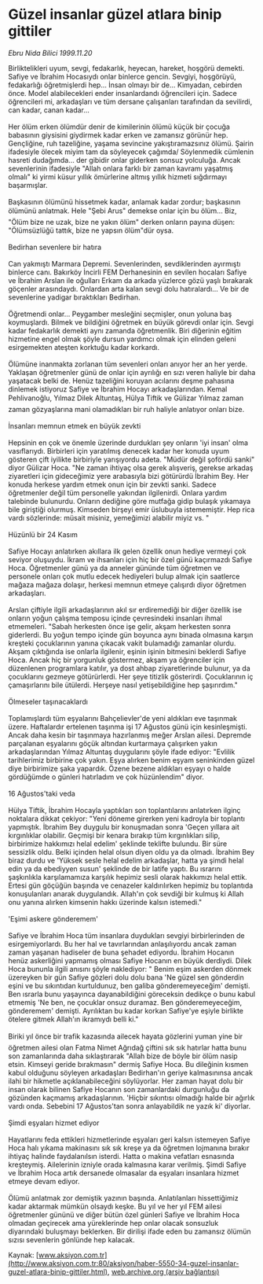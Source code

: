 # Güzel insanlar güzel atlara binip gittiler

*Ebru Nida Bilici 1999.11.20*

<font class="agenda2NewsSpot">
 Birliktelikleri uyum, sevgi, fedakarlık, heyecan, hareket, hoşgörü demekti. Safiye ve İbrahim Hocasıydı onlar binlerce gencin.
</font>
<font class="newsDetail">
 Sevgiyi, hoşgörüyü, fedakarlığı öğretmişlerdi hep... İnsan olmayı bir de... Kimyadan, cebirden önce. Model alabilecekleri ender insanlardandı öğrencileri için. Sadece öğrencileri mi, arkadaşları ve tüm dersane çalışanları tarafından da sevilirdi, can kadar, canan kadar...
 <br/>
 <br/>
 Her ölüm erken ölümdür denir de kimilerinin ölümü küçük bir çocuğa babasının giysisini giydirmek kadar erken ve zamansız görünür hep. Gençliğine, ruh tazeliğine, yaşama sevincine yakıştıramazsınız ölümü. Şairin ifadesiyle ölecek miyim tam da söyleyecek çağımda/ Söylenmedik cümlenin hasreti dudağımda... der gibidir onlar giderken sonsuz yolculuğa. Ancak sevenlerinin ifadesiyle "Allah onlara farklı bir zaman kavramı yaşatmış olmalı" ki yirmi küsur yıllık ömürlerine altmış yıllık hizmeti sığdırmayı başarmışlar.
 <br/>
 <br/>
 Başkasının ölümünü hissetmek kadar, anlamak kadar zordur; başkasının ölümünü anlatmak. Hele "Şebi Arus" demekse onlar için bu ölüm... Biz, "Ölüm bize ne uzak, bize ne yakın ölüm" derken onların payına düşen: "Ölümsüzlüğü tattık, bize ne yapsın ölüm"dür oysa.
 <br/>
 <br/>
 Bedirhan sevenlere bir hatıra
 <br/>
 <br/>
 Can yakmıştı Marmara Depremi. Sevenlerinden, sevdiklerinden ayırmıştı binlerce canı. Bakırköy İncirli FEM Derhanesinin en sevilen hocaları Safiye ve İbrahim Arslan ile oğulları Erkam da arkada yüzlerce gözü yaşlı bırakarak göçenler arasındaydı. Onlardan arta kalan sevgi dolu hatıralardı... Ve bir de sevenlerine yadigar bıraktıkları Bedirhan.
 <br/>
 <br/>
 Öğretmendi onlar... Peygamber mesleğini seçmişler, onun yoluna baş koymuşlardı. Bilmek ve bildiğini öğretmek en büyük görevdi onlar için. Sevgi kadar fedakarlık demekti aynı zamanda öğretmenlik. Biri diğerinin eğitim hizmetine engel olmak şöyle dursun yardımcı olmak için elinden geleni esirgemekten ateşten korktuğu kadar korkardı.
 <br/>
 <br/>
 Ölümüne inanmakta zorlanan tüm sevenleri onları anıyor her an her yerde. Yaklaşan öğretmenler günü de onlar için ayrılığı en sızı veren haliyle bir daha yaşatacak belki de. Henüz tazeliğini koruyan acılarını deşme pahasına dinlemek istiyoruz Safiye ve İbrahim Hocayı arkadaşlarından. Kemal Pehlivanoğlu, Yılmaz Dilek Altuntaş, Hülya Tiftik ve Gülizar Yılmaz zaman zaman gözyaşlarına mani olamadıkları bir ruh haliyle anlatıyor onları bize.
 <br/>
 <br/>
 İnsanları memnun etmek en büyük zevkti
 <br/>
 <br/>
 Hepsinin en çok ve önemle üzerinde durdukları şey onların 'iyi insan' olma vasıflarıydı. Birbirleri için yaratılmış denecek kadar her konuda uyum gösteren çift iyilikte birbiriyle yarışıyordu adeta. "Müdür değil şofördü sanki" diyor Gülizar Hoca. "Ne zaman ihtiyaç olsa gerek alışveriş, gerekse arkadaş ziyaretleri için gideceğimiz yere arabasıyla bizi götürürdü İbrahim Bey. Her konuda herkese yardım etmek onun için bir zevkti sanki. Sadece öğretmenler değil tüm personelle yakından ilgilenirdi. Onlara yardım talebinde bulunurdu. Onların dediğine göre mutfağa gidip bulaşık yıkamaya bile giriştiği olurmuş. Kimseden birşeyi emir üslubuyla istememiştir. Hep rica vardı sözlerinde: müsait misiniz, yemeğimizi alabilir miyiz vs. "
 <br/>
 <br/>
 Hüzünlü bir 24 Kasım
 <br/>
 <br/>
 Safiye Hocayı anlatırken akıllara ilk gelen özellik onun hediye vermeyi çok seviyor oluşuydu. İkram ve ihsanları için hiç bir özel günü kaçırmazdı Safiye Hoca. Öğretmenler günü ya da anneler gününde tüm öğretmen ve personele onları çok mutlu edecek hediyeleri bulup almak için saatlerce mağaza mağaza dolaşır, herkesi memnun etmeye çalışırdı diyor öğretmen arkadaşları.
 <br/>
 <br/>
 Arslan çiftiyle ilgili arkadaşlarının akıl sır erdiremediği bir diğer özellik ise onların yoğun çalışma temposu içinde çevresindeki insanları ihmal etmemeleri. "Sabah herkesten önce işe gelir, akşam herkesten sonra giderlerdi. Bu yoğun tempo içinde gün boyunca aynı binada olmasına karşın kreşteki çocuklarının yanına çıkacak vakit bulamadığı zamanlar olurdu. Akşam çıktığında ise onlarla ilgilenir, eşinin işinin bitmesini beklerdi Safiye Hoca. Ancak hiç bir yorgunluk göstermez, akşam ya öğrenciler için düzenlenen programlara katılır, ya dost ahbap ziyaretlerinde bulunur, ya da çocuklarını gezmeye götürürlerdi. Her şeye titizlik gösterirdi. Çocuklarının iç çamaşırlarını bile ütülerdi. Herşeye nasıl yetişebildiğine hep şaşırırdım."
 <br/>
 <br/>
 Ölmeseler taşınacaklardı
 <br/>
 <br/>
 Toplamışlardı tüm eşyalarını Bahçelievler'de yeni aldıkları eve taşınmak üzere. Haftalardır ertelenen taşınma işi 17 Ağustos günü için kesinleşmişti. Ancak daha kesin bir taşınmaya hazırlanmış meğer Arslan ailesi. Depremde parçalanan eşyalarını göçük altından kurtarmaya çalışırken yakın arkadaşlarından Yılmaz Altuntaş duygularını şöyle ifade ediyor: "Evlilik tarihlerimiz birbirine çok yakın. Eşya alırken benim eşyam seninkinden güzel diye birbirimize şaka yapardık. Özene bezene aldıkları eşyayı o halde gördüğümde o günleri hatırladım ve çok hüzünlendim" diyor.
 <br/>
 <br/>
 16 Ağustos'taki veda
 <br/>
 <br/>
 Hülya Tiftik, İbrahim Hocayla yaptıkları son toplantılarını anlatırken ilginç noktalara dikkat çekiyor: "Yeni döneme girerken yeni kadroyla bir toplantı yapmıştık. İbrahim Bey duygulu bir konuşmadan sonra 'Geçen yıllara ait kırgınlıklar olabilir. Geçmişi bir kenara bırakıp tüm kırgınlıkları silip, birbirimize hakkımızı helal edelim' şeklinde teklifte bulundu. Bir süre sessizlik oldu. Belki içinden helal olsun diyen oldu ya da olmadı. İbrahim Bey biraz durdu ve 'Yüksek sesle helal edelim arkadaşlar, hatta ya şimdi helal edin ya da ebediyyen susun' şeklinde de bir latife yaptı. Bu ısrarını şaşkınlıkla karşılamamıza karşılık hepimiz sesli olarak hakkımızı helal ettik. Ertesi gün göçüğün başında ve cenazeler kaldırılırken hepimiz bu toplantıda konuşulanları anarak duygulandık. Allah'ın çok sevdiği bir kulmuş ki Allah onu yanına alırken kimsenin hakkı üzerinde kalsın istemedi."
 <br/>
 <br/>
 'Eşimi askere gönderemem'
 <br/>
 <br/>
 Safiye ve İbrahim Hoca tüm insanlara duydukları sevgiyi birbirlerinden de esirgemiyorlardı. Bu her hal ve tavırlarından anlaşılıyordu ancak zaman zaman yaşanan hadiseler de buna şehadet ediyordu. İbrahim Hocanın henüz askerliğini yapmamış olması Safiye Hocanın en büyük derdiydi. Dilek Hoca bununla ilgili anısını şöyle naklediyor: " Benim eşim askerden dönmek üzereyken bir gün Safiye gözleri dolu dolu bana 'Ne güzel sen gönderdin eşini ve bu sıkıntıdan kurtuldunuz, ben galiba gönderemeyeceğim' demişti. Ben ısrarla bunu yaşayınca dayanabildiğini göreceksin dedikçe o bunu kabul etmemiş 'Ne ben, ne çocuklar onsuz duramaz. Ben gönderemeyeceğim, gönderemem' demişti. Ayrılıktan bu kadar korkan Safiye'ye eşiyle birlikte ötelere gitmek Allah'ın ikramıydı belli ki."
 <br/>
 <br/>
 Biriki yıl önce bir trafik kazasında ailecek hayata gözlerini yuman yine bir öğretmen ailesi olan Fatma Nimet Ağrıdağ çiftini sık sık hatırlar hatta bunu son zamanlarında daha sıklaştırarak "Allah bize de böyle bir ölüm nasip etsin. Kimseyi geride bırakmasın" dermiş Safiye Hoca. Bu dileğinin kısmen kabul olduğunu söyleyen arkadaşları Bedirhan'ın geriye kalmasınınsa ancak ilahi bir hikmetle açıklanabileceğini söylüyorlar. Her zaman hayat dolu bir insan olarak bilinen Safiye Hocanın son zamanlardaki durgunluğu da gözünden kaçmamış arkadaşlarının. 'Hiçbir sıkıntısı olmadığı halde bir ağırlık vardı onda. Sebebini 17 Ağustos'tan sonra anlayabildik ne yazık ki' diyorlar.
 <br/>
 <br/>
 Şimdi eşyaları hizmet ediyor
 <br/>
 <br/>
 Hayatlarını feda ettikleri hizmetlerinde eşyaları geri kalsın istemeyen Safiye Hoca halı yıkama makinasını sık sık kreşe ya da öğretmen lojmanına bırakır ihtiyaç halinde faydalanılsın isterdi. Hatta o makina vefatları esnasında kreşteymiş. Ailelerinin izniyle orada kalmasına karar verilmiş. Şimdi Safiye ve İbrahim Hoca artık dersanede olmasalar da eşyaları insanlara hizmet etmeye devam ediyor.
 <br/>
 <br/>
 Ölümü anlatmak zor demiştik yazının başında. Anlatılanları hissettiğimiz kadar aktarmak mümkün olsaydı keşke. Bu yıl ve her yıl FEM ailesi öğretmenler gününü ve diğer bütün özel günleri Safiye ve İbrahim Hoca olmadan geçirecek ama yüreklerinde hep onlar olacak sonsuzluk diyarındaki buluşmayı beklerken. Bir dirilişi ifade eden bu zamansız ölümün sızısı sevenlerin gönlünde hep kalacak.
 <br/>
</font>

Kaynak: [www.aksiyon.com.tr](http://www.aksiyon.com.tr:80/aksiyon/haber-5550-34-guzel-insanlar-guzel-atlara-binip-gittiler.html), [web.archive.org (arşiv bağlantısı)](http://web.archive.org/web/20110401012718/http://www.aksiyon.com.tr:80/aksiyon/haber-5550-34-guzel-insanlar-guzel-atlara-binip-gittiler.html)
